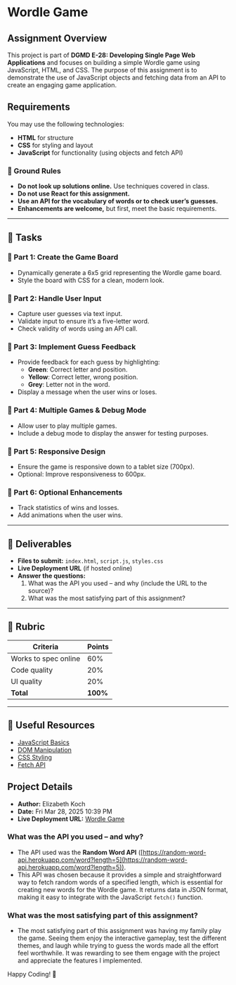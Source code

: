 # Wordle Game

## Assignment Overview
This project is part of **DGMD E-28: Developing Single Page Web Applications** and focuses on building a simple Wordle game using JavaScript, HTML, and CSS. The purpose of this assignment is to demonstrate the use of JavaScript objects and fetching data from an API to create an engaging game application.

## Requirements
You may use the following technologies:
- **HTML** for structure
- **CSS** for styling and layout
- **JavaScript** for functionality (using objects and fetch API)

### 🚨 Ground Rules
- **Do not look up solutions online.** Use techniques covered in class.
- **Do not use React for this assignment.**
- **Use an API for the vocabulary of words or to check user’s guesses.**
- **Enhancements are welcome,** but first, meet the basic requirements.

---

## 📌 Tasks
### 🔹 Part 1: Create the Game Board
- Dynamically generate a 6x5 grid representing the Wordle game board.
- Style the board with CSS for a clean, modern look.

### 🔹 Part 2: Handle User Input
- Capture user guesses via text input.
- Validate input to ensure it’s a five-letter word.
- Check validity of words using an API call.

### 🔹 Part 3: Implement Guess Feedback
- Provide feedback for each guess by highlighting:
  - **Green**: Correct letter and position.
  - **Yellow**: Correct letter, wrong position.
  - **Grey**: Letter not in the word.
- Display a message when the user wins or loses.

### 🔹 Part 4: Multiple Games & Debug Mode
- Allow user to play multiple games.
- Include a debug mode to display the answer for testing purposes.

### 🔹 Part 5: Responsive Design
- Ensure the game is responsive down to a tablet size (700px).
- Optional: Improve responsiveness to 600px.

### 🔹 Part 6: Optional Enhancements
- Track statistics of wins and losses.
- Add animations when the user wins.

---

## 🚀 Deliverables
- **Files to submit:** `index.html`, `script.js`, `styles.css`
- **Live Deployment URL** (if hosted online)
- **Answer the questions:**
  1. What was the API you used – and why (include the URL to the source)?
  2. What was the most satisfying part of this assignment?

---

## 📌 Rubric
| Criteria | Points |
|----------|--------|
| Works to spec online | 60% |
| Code quality | 20% |
| UI quality | 20% |
| **Total** | **100%** |

---

## 🔗 Useful Resources
- [JavaScript Basics](https://www.w3schools.com/js/)
- [DOM Manipulation](https://developer.mozilla.org/en-US/docs/Web/API/Document_Object_Model)
- [CSS Styling](https://developer.mozilla.org/en-US/docs/Web/CSS)
- [Fetch API](https://developer.mozilla.org/en-US/docs/Web/API/Fetch_API)

## Project Details
- **Author:** Elizabeth Koch
- **Date:** Fri Mar 28, 2025 10:39 PM
- **Live Deployment URL:** [Wordle Game](https://dgmd-e-28.github.io/wordle/)

### What was the API you used – and why?
- The API used was the **Random Word API** ([https://random-word-api.herokuapp.com/word?length=5](https://random-word-api.herokuapp.com/word?length=5)).
- This API was chosen because it provides a simple and straightforward way to fetch random words of a specified length, which is essential for creating new words for the Wordle game. It returns data in JSON format, making it easy to integrate with the JavaScript `fetch()` function.

### What was the most satisfying part of this assignment?
- The most satisfying part of this assignment was having my family play the game. Seeing them enjoy the interactive gameplay, test the different themes, and laugh while trying to guess the words made all the effort feel worthwhile. It was rewarding to see them engage with the project and appreciate the features I implemented.

Happy Coding! 🎉
